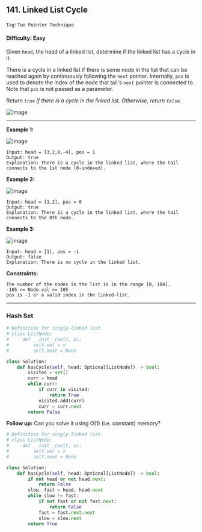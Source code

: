 ## 141. Linked List Cycle

```Tag```: ```Two Pointer Technique```

#### Difficulty: Easy

Given ```head```, the head of a linked list, determine if the linked list has a cycle in it.

There is a cycle in a linked list if there is some node in the list that can be reached again by continuously following the ```next``` pointer. Internally, ```pos``` is used to denote the index of the node that tail's ```next``` pointer is connected to. Note that ```pos``` is not passed as a parameter.

Return _```true``` if there is a cycle in the linked list. Otherwise, return ```false```_.

![image](https://user-images.githubusercontent.com/35042430/210279241-1f1baa9d-828b-439f-a605-1655cf66a205.png)

---

__Example 1:__

![image](https://assets.leetcode.com/uploads/2018/12/07/circularlinkedlist.png)
```
Input: head = [3,2,0,-4], pos = 1
Output: true
Explanation: There is a cycle in the linked list, where the tail connects to the 1st node (0-indexed).
```

__Example 2:__

![image](https://assets.leetcode.com/uploads/2018/12/07/circularlinkedlist_test2.png)
```
Input: head = [1,2], pos = 0
Output: true
Explanation: There is a cycle in the linked list, where the tail connects to the 0th node.
```

__Example 3:__

![image](https://assets.leetcode.com/uploads/2018/12/07/circularlinkedlist_test3.png)
```
Input: head = [1], pos = -1
Output: false
Explanation: There is no cycle in the linked list.
```

__Constraints:__
```
The number of the nodes in the list is in the range [0, 104].
-105 <= Node.val <= 105
pos is -1 or a valid index in the linked-list.
```

---

### Hash Set

```Python
# Definition for singly-linked list.
# class ListNode:
#     def __init__(self, x):
#         self.val = x
#         self.next = None

class Solution:
    def hasCycle(self, head: Optional[ListNode]) -> bool:
        visited = set()
        curr = head
        while curr:
            if curr in visited:
                return True
            visited.add(curr)
            curr = curr.next
        return False
```

__Follow up:__ Can you solve it using O(1) (i.e. constant) memory?

```Python
# Definition for singly-linked list.
# class ListNode:
#     def __init__(self, x):
#         self.val = x
#         self.next = None

class Solution:
    def hasCycle(self, head: Optional[ListNode]) -> bool:
        if not head or not head.next:
            return False
        slow, fast = head, head.next            
        while slow != fast:
            if not fast or not fast.next:
                return False
            fast = fast.next.next
            slow = slow.next
        return True
```
